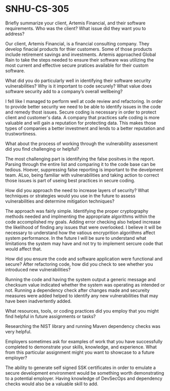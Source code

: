 # SNHU-CS-305
Briefly summarize your client, Artemis Financial, and their software requirements. Who was the client? What issue did they want you to address?

Our client, Artemis Financial, is a financial consulting company. They develop finacial products for thier customers. Some of those products include retirement savings and investments. Artemis approached Global Rain to take the steps needed to ensure their software was utilizing the most current and effective secure pratices available for their custom software. 

What did you do particularly well in identifying their software security vulnerabilities? Why is it important to code securely? What value does software security add to a company’s overall wellbeing?

I fell like I managed to perform well at code review and refactoring. In order to provide better security we need to be able to identify issues in the code and remedy thost issues. Secure coding is necessary in order to protect client and customer's data. A company that practices safe coding is more valuable and will gain a reputation for protecting data. This makes those types of companies a better investment and lends to a better reputation and trustwortiness. 

What about the process of working through the vulnerability assessment did you find challenging or helpful?

The most challenging part is identifying the false positves in the report. Parsing through the entire list and comparing it to the code base can be tedious. Hoever, suppressing false reporting is important to the develpment team. ALso, being familiar with vulnerabilities and taking action to correct those issues is part of useing best practices in secure coding. 

How did you approach the need to increase layers of security? What techniques or strategies would you use in the future to assess vulnerabilities and determine mitigation techniques?

The approach was fairly simple. Identifying the proper cryptography methods needed and implmenting the appropriate algorithms within the code accomplished my goals. Adding error checking also helped increase the likelihood of finding any issues that were overlooked. I believe it will be necessary to understand how the vatious encryprition algorithms affect system performance. In the future I will be sure to understand what limitations the system may have and not try to implement sercure code that would affect that. 

How did you ensure the code and software application were functional and secure? After refactoring code, how did you check to see whether you introduced new vulnerabilities?

Running the code and having the system output a generic message and checksum value indicated whether the system was operating as intended or not. Running a dependency check after changes made and secureity measures were added helped to identify any new vulnerabilities that may have been inadvertently added. 

What resources, tools, or coding practices did you employ that you might find helpful in future assignments or tasks?

Researching the NIST library and running Maven dependency checks was very helpful. 

Employers sometimes ask for examples of work that you have successfully completed to demonstrate your skills, knowledge, and experience. What from this particular assignment might you want to showcase to a future employer?

The ability to generate self signed SSK certificates in order to emulate a secure development environment would be something worth demonstrating to a potential employer. Having knowledge of DevSecOps and dependency checks would also be a valuable skill to add. 
